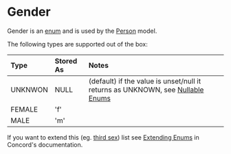 # Gender

Gender is an [enum](https://github.com/artkonekt/enum) and is used by the [Person](person.md) model.

The following types are supported out of the box:

| Type    | Stored As | Notes                                                                                                                          |
|:--------|:----------|:-------------------------------------------------------------------------------------------------------------------------------|
| UNKNWON | NULL      | (default) if the value is unset/null it returns as UNKNOWN, see [Nullable Enums](https://artkonekt.github.io/enum/#/nullables) |
| FEMALE  | 'f'       |                                                                                                                                |
| MALE    | 'm'       |                                                                                                                                |

If you want to extend this (eg.
[third sex](http://www.independent.co.uk/news/world/europe/germany-third-gender-male-female-intersex-court-parliament-bundesverfassungsgericht-berlin-lgbt-a8043261.html))
list see [Extending Enums](https://konekt.dev/concord/1.3/enums#extending-enums) in Concord's
documentation.
